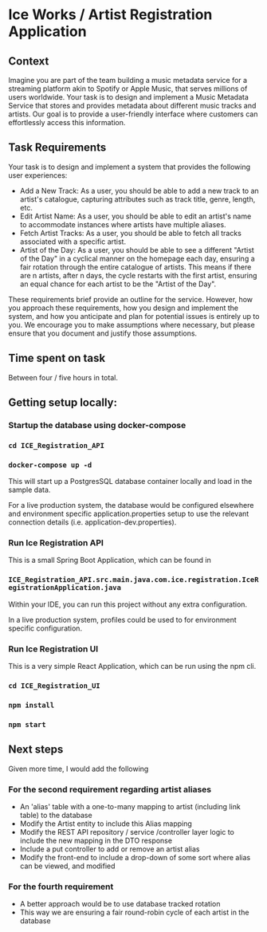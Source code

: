 #  Ice Works / Artist Registration Application

## Context
Imagine you are part of the team building a music metadata service for a streaming platform akin to Spotify
or Apple Music, that serves millions of users worldwide. Your task is to design and implement a Music
Metadata Service that stores and provides metadata about different music tracks and artists. Our goal is to
provide a user-friendly interface where customers can effortlessly access this information.

## Task Requirements
Your task is to design and implement a system that provides the following user experiences:
- Add a New Track: As a user, you should be able to add a new track to an artist's catalogue,
capturing attributes such as track title, genre, length, etc.
- Edit Artist Name: As a user, you should be able to edit an artist's name to accommodate instances
where artists have multiple aliases.
- Fetch Artist Tracks: As a user, you should be able to fetch all tracks associated with a specific artist.
- Artist of the Day: As a user, you should be able to see a different "Artist of the Day" in a cyclical
manner on the homepage each day, ensuring a fair rotation through the entire catalogue of artists.
This means if there are n artists, after n days, the cycle restarts with the first artist, ensuring an equal
chance for each artist to be the "Artist of the Day".

These requirements brief provide an outline for the service. However, how you approach these
requirements, how you design and implement the system, and how you anticipate and plan for potential
issues is entirely up to you. We encourage you to make assumptions where necessary, but please ensure
that you document and justify those assumptions.

## Time spent on task
Between four / five hours in total.

## Getting setup locally:

### Startup the database using docker-compose

### `cd ICE_Registration_API`
### `docker-compose up -d`

This will start up a PostgresSQL database container locally
and load in the sample data.

For a live production system, the database would be configured elsewhere 
and environment specific application.properties setup to use the relevant 
connection details (i.e. application-dev.properties). 

### Run Ice Registration API

This is a small Spring Boot Application, which can be found in 

### `ICE_Registration_API.src.main.java.com.ice.registration.IceRegistrationApplication.java`

Within your IDE, you can run this project without any extra configuration.

In a live production system, profiles could be used to for environment specific configuration.

### Run Ice Registration UI

This is a very simple React Application, which can be run using the npm cli.

### `cd ICE_Registration_UI`
### `npm install`
### `npm start`

## Next steps

Given more time, I would add the following

### For the second requirement regarding artist aliases

- An 'alias' table with a one-to-many mapping to artist (including link table) to the database
- Modify the Artist entity to include this Alias mapping
- Modify the REST API repository / service /controller 
layer logic to include the new mapping in the DTO response
- Include a put controller to add or remove an artist alias
- Modify the front-end to include a drop-down of some sort where alias can be viewed, and modified

### For the fourth requirement

- A better approach would be to use database tracked rotation
- This way we are ensuring a fair round-robin cycle of each artist in the database
